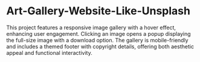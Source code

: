 # Art-Gallery-Website-Like-Unsplash
This project features a responsive image gallery with a hover effect, enhancing user engagement. Clicking an image opens a popup displaying the full-size image with a download option. The gallery is mobile-friendly and includes a themed footer with copyright details, offering both aesthetic appeal and functional interactivity.
